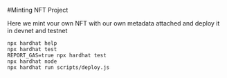 #Minting NFT Project

Here we mint vour own NFT with our own metadata attached and deploy it in devnet and testnet
```shell
npx hardhat help
npx hardhat test
REPORT_GAS=true npx hardhat test
npx hardhat node
npx hardhat run scripts/deploy.js
```
